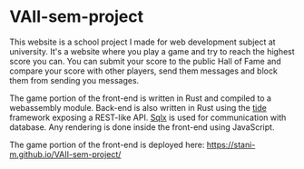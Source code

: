 # VAII-sem-project

This website is a school project I made for web development subject at university. It's a website where you play a game and try to reach the highest score you can. You can submit your score to the public Hall of Fame and compare your score with other players, send them messages and block them from sending you messages.

The game portion of the front-end is written in Rust and compiled to a webassembly module. Back-end is also written in Rust using the [tide](https://github.com/http-rs/tide) framework exposing a REST-like API. [Sqlx](https://github.com/launchbadge/sqlx) is used for communication with database. Any rendering is done inside the front-end using JavaScript.

The game portion of the front-end is deployed here: https://stani-m.github.io/VAII-sem-project/
